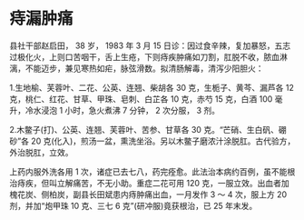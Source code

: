 # 痔漏肿痛

县社干部赵启田， 38 岁， 1983 年 3 月 15 日诊：因过食辛辣，复加暴怒，五志过极化火，上则口苦咽干，舌上生疮，下则痔疾肿痛如刀割，肛脱不收，脓血淋漓，不能迈步，兼见寒热如疟，脉弦滑数。拟清肠解毒，清泻少阳胆火：

1.生地榆、芙蓉叶、二花、公英、连翘、柴胡各 30 克，生栀子、黄芩、漏芦各 12 克，桃仁、红花、甘草、甲珠、皂刺、白芷各 10 克，赤芍 15 克，白酒 100 毫升，冷水浸泡 1 小时，急火煮沸 7 分钟， 2 次分服， 3 剂。

2.木鳖子(打)、公英、连翘、芙蓉叶、苦参、甘草各 30 克。“芒硝、生白矾、硼砂”各 20 克(化入)，煎汤一盆，熏洗坐浴。另以木鳖子磨浓汁涂脱肛。古代验方，外治脱肛，立效。

上药内服外洗各用 1 次，诸症已去七八，药完痊愈。此法治本病约百例，虽不能根治痔疾，但叫立解痛苦，不无小助。重症二花可用 120 克，一服立效。出血者加槐花炭、侧柏炭，副县长田斌患内痔肿痛出血，一月发作 3 ～ 4 次，服上方 20 剂，并加“炮甲珠 10 克、三七 6 克”(研冲服)竟获根治，已 25 年末发。